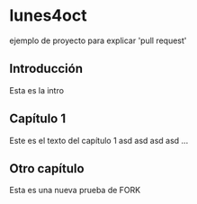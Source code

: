 # lunes4oct
ejemplo de proyecto para explicar 'pull request'

## Introducción

Esta es la intro

## Capítulo 1

Este es el texto del capítulo 1
asd
asd
asd
asd
...

## Otro capítulo

Esta es una nueva prueba de FORK 

